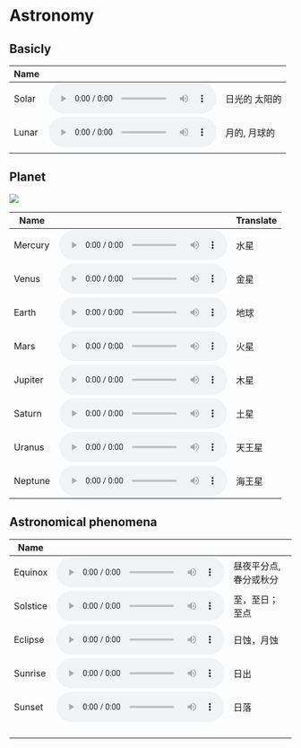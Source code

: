 # Astronomy


## Basicly

| Name  |      |      |
| ----- | ---- | ---- |
| Solar |   <audio controls><source src="https://dict.youdao.com/dictvoice?audio=Solar&type=2" type="audio/mpeg"></audio>     |  日光的 太阳的    |
| Lunar |   <audio controls><source src="https://dict.youdao.com/dictvoice?audio=Lunar&type=2" type="audio/mpeg"></audio>   |   月的, 月球的   |  
|       |      |      |

## Planet

![](https://upload.wikimedia.org/wikipedia/commons/thumb/f/fb/Solar_System_true_color_%28captions%29.jpg/1200px-Solar_System_true_color_%28captions%29.jpg)

| Name    |      | Translate |
| ------- | ---- | --------- |
| Mercury |  <audio controls><source src="https://dict.youdao.com/dictvoice?audio=Mercury&type=2" type="audio/mpeg"></audio>    | 水星      |
| Venus   |  <audio controls><source src="https://dict.youdao.com/dictvoice?audio=Venus&type=2" type="audio/mpeg"></audio>    | 金星      |
| Earth   |  <audio controls><source src="https://dict.youdao.com/dictvoice?audio=Earth&type=2" type="audio/mpeg"></audio>    | 地球      |
| Mars    |  <audio controls><source src="https://dict.youdao.com/dictvoice?audio=Mars&type=2" type="audio/mpeg"></audio>    | 火星      |
| Jupiter |  <audio controls><source src="https://dict.youdao.com/dictvoice?audio=Jupiter&type=2" type="audio/mpeg"></audio>    | 木星      |
| Saturn  |  <audio controls><source src="https://dict.youdao.com/dictvoice?audio=Saturn&type=2" type="audio/mpeg"></audio>    | 土星      |
| Uranus  |  <audio controls><source src="https://dict.youdao.com/dictvoice?audio=Uranus&type=2" type="audio/mpeg"></audio>    | 天王星    |
| Neptune |  <audio controls><source src="https://dict.youdao.com/dictvoice?audio=Neptune&type=2" type="audio/mpeg"></audio>    | 海王星    |

## Astronomical phenomena

| Name     |      |      |
| -------- | ---- | ---- |
| Equinox  |   <audio controls><source src="https://dict.youdao.com/dictvoice?audio=Equinox&type=2" type="audio/mpeg"></audio>    |   昼夜平分点,春分或秋分   |
| Solstice |   <audio controls><source src="https://dict.youdao.com/dictvoice?audio=Solstice&type=2" type="audio/mpeg"></audio>    |  至，至日；至点    |
| Eclipse  |   <audio controls><source src="https://dict.youdao.com/dictvoice?audio=Eclipse&type=2" type="audio/mpeg"></audio>    |   日蚀，月蚀   |
| Sunrise  |   <audio controls><source src="https://dict.youdao.com/dictvoice?audio=Sunrise&type=2" type="audio/mpeg"></audio>    |  日出    |
| Sunset   |   <audio controls><source src="https://dict.youdao.com/dictvoice?audio=Sunset&type=2" type="audio/mpeg"></audio>   |   日落   |
|          |      |      |
|          |      |      |
|          |      |      |
|          |      |      |

